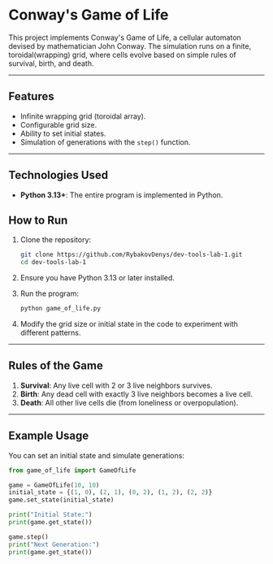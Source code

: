 # Conway's Game of Life

This project implements Conway's Game of Life, a cellular automaton devised by mathematician John Conway. The simulation runs on a finite, toroidal(wrapping) grid, where cells evolve based on simple rules of survival, birth, and death.

___

## Features
- Infinite wrapping grid (toroidal array).
- Configurable grid size.
- Ability to set initial states.
- Simulation of generations with the `step()` function.

___

## Technologies Used
- **Python 3.13+**: The entire program is implemented in Python.

## How to Run

1. Clone the repository:
   ```bash
   git clone https://github.com/RybakovDenys/dev-tools-lab-1.git
   cd dev-tools-lab-1
   ```

2. Ensure you have Python 3.13 or later installed.

3. Run the program:
   ```bash
   python game_of_life.py
   ```

4. Modify the grid size or initial state in the code to experiment with different patterns.

___

## Rules of the Game
1. **Survival**: Any live cell with 2 or 3 live neighbors survives.
2. **Birth**: Any dead cell with exactly 3 live neighbors becomes a live cell.
3. **Death**: All other live cells die (from loneliness or overpopulation).

___

## Example Usage
You can set an initial state and simulate generations:

```python
from game_of_life import GameOfLife

game = GameOfLife(10, 10)
initial_state = {(1, 0), (2, 1), (0, 2), (1, 2), (2, 2)}
game.set_state(initial_state)

print("Initial State:")
print(game.get_state())

game.step()
print("Next Generation:")
print(game.get_state())
```